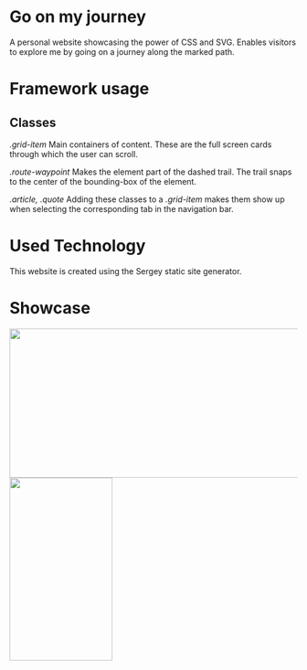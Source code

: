 # Go on my journey

A personal website showcasing the power of CSS and SVG. Enables visitors to explore me by going on a journey along the marked path.

# Framework usage

## Classes

*.grid-item*
Main containers of content. These are the full screen cards through which the user can scroll.

*.route-waypoint*
Makes the element part of the dashed trail. The trail snaps to the center of the bounding-box of the element.

*.article, .quote*
Adding these classes to a *.grid-item* makes them show up when selecting the corresponding tab in the navigation bar.

# Used Technology

This website is created using the Sergey static site generator.

# Showcase
<img src="https://github.com/Imable/treasure-map/blob/master/captures/Desktop.gif" width="640" height="261" />
<img src="https://github.com/Imable/treasure-map/blob/master/captures/Mobile.gif" width="180" height="320" />
                                                                                                                                
